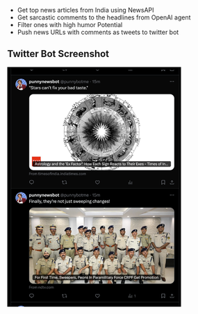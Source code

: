 * Get top news articles from India using NewsAPI 
* Get sarcastic comments to the headlines from OpenAI agent 
* Filter ones with high humor Potential 
* Push news URLs with comments as tweets to twitter bot

## Twitter Bot Screenshot
<img src="botscreenshot.png" width="400">
